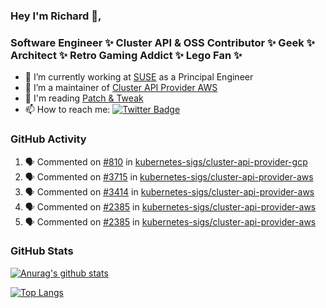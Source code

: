 ### Hey I'm Richard 👋, 

<h3 align="left">Software Engineer ✨ Cluster API & OSS Contributor ✨ Geek ✨ Architect ✨ Retro Gaming Addict ✨ Lego Fan ✨</h3>

- 🔭 I’m currently working at [SUSE](https://www.suse.com/) as a Principal Engineer
- 👯 I’m a maintainer of [Cluster API Provider AWS](https://github.com/kubernetes-sigs/cluster-api-provider-aws)
- 💬 I'm reading [Patch & Tweak](https://bjooks.com/products/patch-tweak-exploring-modular-synthesis)
- 📫 How to reach me: [![Twitter Badge](https://img.shields.io/badge/-@fruit_case-00acee?style=flat&logo=Twitter&logoColor=white)](https://twitter.com/intent/follow?screen_name=fruit_case "Follow on Twitter")

### GitHub Activity 

<!--START_SECTION:activity-->
1. 🗣 Commented on [#810](https://github.com/kubernetes-sigs/cluster-api-provider-gcp/issues/810) in [kubernetes-sigs/cluster-api-provider-gcp](https://github.com/kubernetes-sigs/cluster-api-provider-gcp)
2. 🗣 Commented on [#3715](https://github.com/kubernetes-sigs/cluster-api-provider-aws/issues/3715) in [kubernetes-sigs/cluster-api-provider-aws](https://github.com/kubernetes-sigs/cluster-api-provider-aws)
3. 🗣 Commented on [#3414](https://github.com/kubernetes-sigs/cluster-api-provider-aws/issues/3414) in [kubernetes-sigs/cluster-api-provider-aws](https://github.com/kubernetes-sigs/cluster-api-provider-aws)
4. 🗣 Commented on [#2385](https://github.com/kubernetes-sigs/cluster-api-provider-aws/issues/2385) in [kubernetes-sigs/cluster-api-provider-aws](https://github.com/kubernetes-sigs/cluster-api-provider-aws)
5. 🗣 Commented on [#2385](https://github.com/kubernetes-sigs/cluster-api-provider-aws/issues/2385) in [kubernetes-sigs/cluster-api-provider-aws](https://github.com/kubernetes-sigs/cluster-api-provider-aws)
<!--END_SECTION:activity-->

### GitHub Stats

[![Anurag's github stats](https://github-readme-stats.vercel.app/api?username=richardcase&count_private=true&show_icons=true)](https://github.com/anuraghazra/github-readme-stats)

[![Top Langs](https://github-readme-stats.vercel.app/api/top-langs/?username=richardcase&hide=html&layout=compact)](https://github.com/anuraghazra/github-readme-stats)
